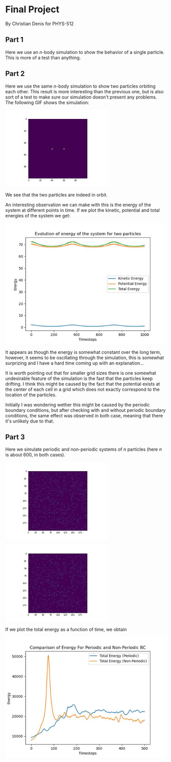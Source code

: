 # Final Project

By Christian Denis for PHYS-512

## Part 1

Here we use an $n$-body simulation to show the behavior of a single particle. This is more of a test than anything.

## Part 2

Here we use the same $n$-body simulation to show two particles orbiting each other. This result is more interesting than the previous one, but is also sort of a test to make sure our simulation doesn't present any problems. The following GIF shows the simulation:

![2_two_particles](gifs/2_particles.gif)

We see that the two particles are indeed in orbit.

An interesting observation we can make with this is the energy of the system at different points in time. If we plot the kinetic, potential and total energies of the system we get:

![2_two_particles](figs/2particles_energy.jpg)

It appears as though the energy is somewhat constant over the long term, however, it seems to be oscillating through the simulation, this is somewhat surprizing and I have a hard time coming up with an explanation...

It is worth pointing out that for smaller grid sizes there is one somewhat undesirable feature of the simulation is the fast that the particles keep drifting. I think this might be caused by the fact that the potential exists at the center of each cell in a grid which does not exactly correspond to the location of the particles.

Initially I was wondering wether this might be caused by the periodic boundary conditions, but after checking with and without periodic boundary conditions, the same effect was observed in both case, meaning that there it's unlikely due to that.

## Part 3

Here we simulate periodic and non-periodic systems of $n$ particles (here $n$ is about 600, in both cases).

![2_two_particles](gifs/3_periodic.gif)

![2_two_particles](gifs/3_non_periodic.gif)

If we plot the total energy as a function of time, we obtain

![2_two_particles](figs/per_vs_nonper.jpg)

